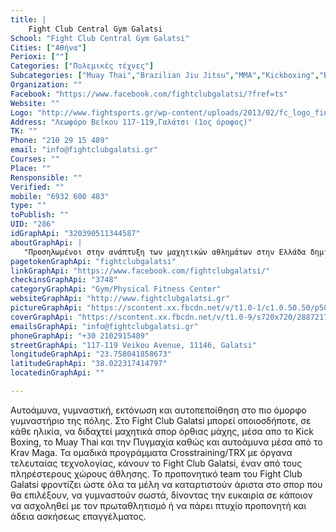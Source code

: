 ```yaml
---
title: |
    Fight Club Central Gym Galatsi
School: "Fight Club Central Gym Galatsi"
Cities: ["Αθήνα"]
Perioxi: [""]
Categories: ["Πολεμικές τέχνες"]
Subcategories: ["Muay Thai","Brazilian Jiu Jitsu","MMA","Kickboxing","Boxing  "]
Organization: ""
Facebook: "https://www.facebook.com/fightclubgalatsi/?fref=ts"
Website: ""
Logo: "http://www.fightsports.gr/wp-content/uploads/2013/02/fc_logo_final2013.jpg"
Address: "Λεωφόρο Βεΐκου 117-119,Γαλάτσι (1ος όροφος)"
TK: ""
Phone: "210 29 15 489"
email: "info@fightclubgalatsi.gr"
Courses: ""
Place: ""
Rensponsible: ""
Verified: ""
mobile: "6932 600 483"
type: ""
toPublish: ""
UID: "286"
idGraphApi: "320390511344587"
aboutGraphApi: | 
   "Προσηλωμένοι στην ανάπτυξη των μαχητικών αθλημάτων στην Ελλάδα δημιουργήσαμε το Fight Club Galatsi."
pagetokenGraphApi: "fightclubgalatsi"
linkGraphApi: "https://www.facebook.com/fightclubgalatsi/"
checkinsGraphApi: "3748"
categoryGraphApi: "Gym/Physical Fitness Center"
websiteGraphApi: "http://www.fightclubgalatsi.gr"
pictureGraphApi: "https://scontent.xx.fbcdn.net/v/t1.0-1/c1.0.50.50/p50x50/10334396_715898081793826_4404317514694289944_n.png?oh=e5b5a4c9717e7c11fd5f9ea00fe80e63&amp;oe=5B49F552"
coverGraphApi: "https://scontent.xx.fbcdn.net/v/t1.0-9/s720x720/28872178_1765374066846217_3702994079601131520_n.png?oh=e69d06a0c62216a244ce3abee1ad2eb4&amp;oe=5B41E9A4"
emailsGraphApi: "info@fightclubgalatsi.gr"
phoneGraphApi: "+30 2102915489"
streetGraphApi: "117-119 Veikou Avenue, 11146, Galatsi"
longitudeGraphApi: "23.758041858673"
latitudeGraphApi: "38.022317414797"
locatedinGraphApi: ""

---
```


Αυτοάμυνα, γυμναστική, εκτόνωση και αυτοπεποίθηση στο πιο όμορφο γυμναστήριο της πόλης. Στο Fight Club Galatsi μπορεί οποιοσδήποτε, σε κάθε ηλικία, να διδαχτεί μαχητικά σπορ όρθιας μάχης, μέσα απο το Kick Boxing, το Muay Thai και την Πυγμαχία καθώς και αυτοάμυνα μέσα από το Krav Maga. Τα ομαδικά προγράμματα Crosstraining/TRX με όργανα τελευταίας τεχνολογίας, κάνουν το Fight Club Galatsi, έναν από τους πληρέστερους χώρους άθλησης. Το προπονητικό team του Fight Club Galatsi φροντίζει ώστε όλα τα μέλη να καταρτιστούν άριστα στο σπορ που θα επιλέξουν, να γυμναστούν σωστά, δίνοντας την ευκαιρία σε κάποιον να ασχοληθεί με τον πρωταθλητισμό ή να πάρει πτυχίο προπονητή και άδεια ασκήσεως επαγγέλματος.

